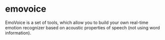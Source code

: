 # emovoice
EmoVoice is a set of tools, which allow you to build your own real-time emotion recognizer based on acoustic properties of speech (not using word information).
